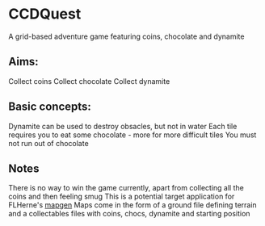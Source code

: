 CCDQuest
========

A grid-based adventure game featuring coins, chocolate and dynamite

Aims:
-----------
Collect coins
Collect chocolate
Collect dynamite
    
Basic concepts:
-----------
Dynamite can be used to destroy obsacles, but not in water
Each tile requires you to eat some chocolate - more for more difficult tiles
You must not run out of chocolate
    
Notes
-----------
There is no way to win the game currently, apart from collecting all the coins and then feeling smug
This is a potential target application for FLHerne's [mapgen](https://github.com/FLHerne/mapgen)
Maps come in the form of a ground file defining terrain and a collectables files with coins, chocs, dynamite and starting position